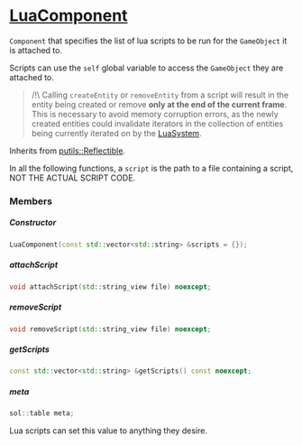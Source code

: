 # [LuaComponent](LuaComponent.hpp)

`Component` that specifies the list of lua scripts to be run for the `GameObject` it is attached to.

Scripts can use the `self` global variable to access the `GameObject` they are attached to.


> /!\ Calling `createEntity` or `removeEntity` from a script will result in the entity being created or remove **only at the end of the current frame**. This is necessary to avoid memory corruption errors, as the newly created entities could invalidate iterators in the collection of entities being currently iterated on by the [LuaSystem](../systems/LuaSystem.md).


Inherits from [putils::Reflectible](https://github.com/phiste/putils/blob/master/reflection/Reflectible.md).

In all the following functions, a `script` is the path to a file containing a script, NOT THE ACTUAL SCRIPT CODE.

### Members

##### Constructor

```cpp
LuaComponent(const std::vector<std::string> &scripts = {});
```

##### attachScript

```cpp
void attachScript(std::string_view file) noexcept;
```

##### removeScript

```cpp
void removeScript(std::string_view file) noexcept;
```

##### getScripts

```cpp
const std::vector<std::string> &getScripts() const noexcept;
```

##### meta

```cpp
sol::table meta;
```

Lua scripts can set this value to anything they desire.
